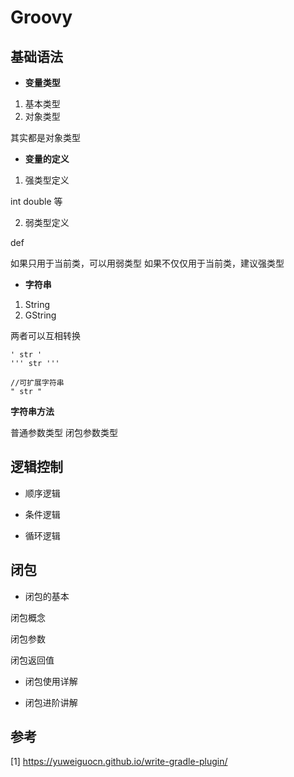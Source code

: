 # Groovy

## 基础语法

- **变量类型**

1. 基本类型
2. 对象类型

其实都是对象类型

- **变量的定义**

1. 强类型定义

int double 等

2. 弱类型定义

def

如果只用于当前类，可以用弱类型
如果不仅仅用于当前类，建议强类型

- **字符串**

1. String
2. GString

两者可以互相转换

```
' str '
''' str '''

//可扩展字符串
" str "

```

**字符串方法**

普通参数类型
闭包参数类型

## 逻辑控制

- 顺序逻辑

- 条件逻辑

- 循环逻辑

## 闭包

- 闭包的基本

闭包概念

闭包参数

闭包返回值

- 闭包使用详解

- 闭包进阶讲解

## 参考

[1] https://yuweiguocn.github.io/write-gradle-plugin/